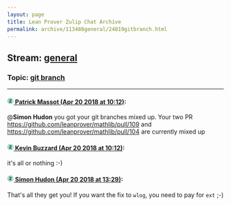 ```yaml
---
layout: page
title: Lean Prover Zulip Chat Archive 
permalink: archive/113488general/24819gitbranch.html
---
```


## Stream: [general](index.html)
### Topic: [git branch](24819gitbranch.html)

---

#### [![Click to go to Zulip](../../assets/img/zulip2.png) Patrick Massot (Apr 20 2018 at 10:12)](https://leanprover.zulipchat.com/#narrow/stream/113488-general/topic/git%20branch/near/125381124):
@**Simon Hudon** you got your git branches mixed up. Your two PR https://github.com/leanprover/mathlib/pull/109 and https://github.com/leanprover/mathlib/pull/104 are currently mixed up

#### [![Click to go to Zulip](../../assets/img/zulip2.png) Kevin Buzzard (Apr 20 2018 at 10:12)](https://leanprover.zulipchat.com/#narrow/stream/113488-general/topic/git%20branch/near/125381361):
it's all or nothing :-)

#### [![Click to go to Zulip](../../assets/img/zulip2.png) Simon Hudon (Apr 20 2018 at 13:29)](https://leanprover.zulipchat.com/#narrow/stream/113488-general/topic/git%20branch/near/125445286):
That's all they get you! If you want the fix to `wlog`, you need to pay for `ext` ;-)

